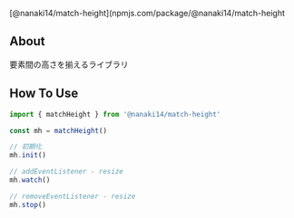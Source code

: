 [@nanaki14/match-height](npmjs.com/package/@nanaki14/match-height

## About

要素間の高さを揃えるライブラリ

## How To Use

```js
import { matchHeight } from '@nanaki14/match-height'

const mh = matchHeight()

// 初期化
mh.init()

// addEventListener - resize
mh.watch()

// removeEventListener - resize
mh.stop()
```
